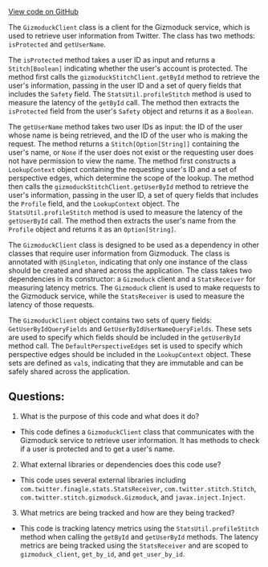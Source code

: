 [View code on GitHub](https://github.com/misbahsy/the-algorithm/follow-recommendations-service/common/src/main/scala/com/twitter/follow_recommendations/common/clients/gizmoduck/GizmoduckClient.scala)

The `GizmoduckClient` class is a client for the Gizmoduck service, which is used to retrieve user information from Twitter. The class has two methods: `isProtected` and `getUserName`. 

The `isProtected` method takes a user ID as input and returns a `Stitch[Boolean]` indicating whether the user's account is protected. The method first calls the `gizmoduckStitchClient.getById` method to retrieve the user's information, passing in the user ID and a set of query fields that includes the `Safety` field. The `StatsUtil.profileStitch` method is used to measure the latency of the `getById` call. The method then extracts the `isProtected` field from the user's `Safety` object and returns it as a `Boolean`.

The `getUserName` method takes two user IDs as input: the ID of the user whose name is being retrieved, and the ID of the user who is making the request. The method returns a `Stitch[Option[String]]` containing the user's name, or `None` if the user does not exist or the requesting user does not have permission to view the name. The method first constructs a `LookupContext` object containing the requesting user's ID and a set of perspective edges, which determine the scope of the lookup. The method then calls the `gizmoduckStitchClient.getUserById` method to retrieve the user's information, passing in the user ID, a set of query fields that includes the `Profile` field, and the `LookupContext` object. The `StatsUtil.profileStitch` method is used to measure the latency of the `getUserById` call. The method then extracts the user's name from the `Profile` object and returns it as an `Option[String]`.

The `GizmoduckClient` class is designed to be used as a dependency in other classes that require user information from Gizmoduck. The class is annotated with `@Singleton`, indicating that only one instance of the class should be created and shared across the application. The class takes two dependencies in its constructor: a `Gizmoduck` client and a `StatsReceiver` for measuring latency metrics. The `Gizmoduck` client is used to make requests to the Gizmoduck service, while the `StatsReceiver` is used to measure the latency of those requests. 

The `GizmoduckClient` object contains two sets of query fields: `GetUserByIdQueryFields` and `GetUserByIdUserNameQueryFields`. These sets are used to specify which fields should be included in the `getUserById` method call. The `DefaultPerspectiveEdges` set is used to specify which perspective edges should be included in the `LookupContext` object. These sets are defined as `val`s, indicating that they are immutable and can be safely shared across the application.
## Questions: 
 1. What is the purpose of this code and what does it do?
- This code defines a `GizmoduckClient` class that communicates with the Gizmoduck service to retrieve user information. It has methods to check if a user is protected and to get a user's name.

2. What external libraries or dependencies does this code use?
- This code uses several external libraries including `com.twitter.finagle.stats.StatsReceiver`, `com.twitter.stitch.Stitch`, `com.twitter.stitch.gizmoduck.Gizmoduck`, and `javax.inject.Inject`.

3. What metrics are being tracked and how are they being tracked?
- This code is tracking latency metrics using the `StatsUtil.profileStitch` method when calling the `getById` and `getUserById` methods. The latency metrics are being tracked using the `StatsReceiver` and are scoped to `gizmoduck_client`, `get_by_id`, and `get_user_by_id`.